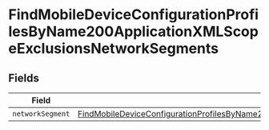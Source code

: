 # FindMobileDeviceConfigurationProfilesByName200ApplicationXMLScopeExclusionsNetworkSegments


## Fields

| Field                                                                                                                                                                                                                                           | Type                                                                                                                                                                                                                                            | Required                                                                                                                                                                                                                                        | Description                                                                                                                                                                                                                                     |
| ----------------------------------------------------------------------------------------------------------------------------------------------------------------------------------------------------------------------------------------------- | ----------------------------------------------------------------------------------------------------------------------------------------------------------------------------------------------------------------------------------------------- | ----------------------------------------------------------------------------------------------------------------------------------------------------------------------------------------------------------------------------------------------- | ----------------------------------------------------------------------------------------------------------------------------------------------------------------------------------------------------------------------------------------------- |
| `networkSegment`                                                                                                                                                                                                                                | [FindMobileDeviceConfigurationProfilesByName200ApplicationXMLScopeExclusionsNetworkSegmentsNetworkSegment](../../models/operations/findmobiledeviceconfigurationprofilesbyname200applicationxmlscopeexclusionsnetworksegmentsnetworksegment.md) | :heavy_minus_sign:                                                                                                                                                                                                                              | N/A                                                                                                                                                                                                                                             |
